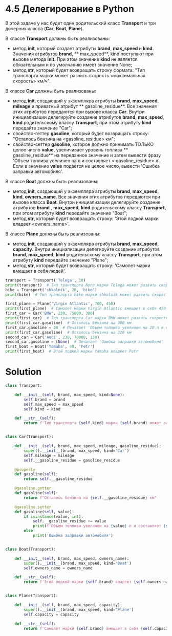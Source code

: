 # 4.5 Делегирование в Python

В этой задаче у нас будет один родительский класс **Transport** и три дочерних класса (**Car**, **Boat**, **Plane**).

В классе **Transport** должны быть реализованы:

* метод **__init__**, который создает атрибуты **brand**, **max_speed** и **kind**. Значения атрибутов **brand**, **
  max_speed**, kind поступают при вызове метода **__init__**. При этом значение **kind** не является обязательным и по
  умолчанию имеет значение None;
* метод **__str__**, который будет возвращать строку формата: "Тип транспорта <kind> марки <brand> может развить
  скорость <максимальная скорость> км/ч".

В классе **Car** должны быть реализованы:

* метод **__init__**, создающий у экземпляра атрибуты **brand**, **max_speed**, **mileage** и приватный атрибут **
  gasoline_residue**. Все значения этих атрибутов передаются при вызове класса **Car**. Внутри инициализации делегируйте
  создание атрибутов **brand**, **max_speed**, **kind** родительскому классу **Transport**, при этом атрибуту **kind**
  передайте значение "Car";
* свойство-геттер **gasoline**, который будет возвращать строку: "Осталось бензина на <gasoline_residue> км";
* свойство-сеттер **gasoline**, которое должно принимать ТОЛЬКО целое число **value**, увеличивает уровень топлива **
  gasoline_residue** на переданное значение и затем вывести фразу 'Объем топлива увеличен на <value> л и составляет <
  gasoline_residue> л'. Если в значение **value** подается не целое число, вывести 'Ошибка заправки автомобиля'.

В классе **Boat** должны быть реализованы:

* метод **__init__**, создающий у экземпляра атрибуты **brand**, **max_speed**, **kind**, **owners_name**. Все значения
  этих атрибутов передаются при вызове класса **Boat**. Внутри инициализации делегируйте создание атрибутов **brand**
  , **max_speed**, **kind** родительскому классу **Transport**, при этом атрибуту **kind** передайте значение "Boat";
* метод **__str__**, который будет возвращать строку: 'Этой лодкой марки <brand> владеет <owners_name>'.

В классе **Plane** должны быть реализованы:

* метод **__init__**, создающий у экземпляра атрибуты **brand**, **max_speed**, **capacity**. Внутри инициализации
  делегируйте создание атрибутов **brand**, **max_speed**, **kind** родительскому классу **Transport**, при этом
  атрибуту **kind** передайте значение "Plane";
* метод **__str__**, который будет возвращать строку: 'Самолет марки <brand> вмещает в себя <capacity> людей'.

```python
transport = Transport('Telega', 10)
print(transport)  # Тип транспорта None марки Telega может развить скорость 10 км/ч
bike = Transport('shkolnik', 20, 'bike')
print(bike)  # Тип транспорта bike марки shkolnik может развить скорость 20 км/ч

first_plane = Plane('Virgin Atlantic', 700, 450)
print(first_plane)  # Самолет марки Virgin Atlantic вмещает в себя 450 людей
first_car = Car('BMW', 230, 75000, 300)
print(first_car)  # Тип транспорта Car марки BMW может развить скорость 230 км/ч
print(first_car.gasoline)  # Осталось бензина на 300 км
first_car.gasoline = 20  # Печатает 'Объем топлива увеличен на 20 л и составляет 320 л'
print(first_car.gasoline)  # Осталось бензина на 320 км
second_car = Car('Audi', 230, 70000, 130)
second_car.gasoline = [None]  # Печатает 'Ошибка заправки автомобиля'
first_boat = Boat('Yamaha', 40, 'Petr')
print(first_boat)  # Этой лодкой марки Yamaha владеет Petr

```

# Solution

```python
class Transport:

    def __init__(self, brand, max_speed, kind=None):
        self.brand = brand
        self.max_speed = max_speed
        self.kind = kind

    def __str__(self):
        return f'Тип транспорта {self.kind} марки {self.brand} может развить скорость {self.max_speed} км/ч'


class Car(Transport):

    def __init__(self, brand, max_speed, mileage, gasoline_residue):
        super().__init__(brand, max_speed, kind='Car')
        self.mileage = mileage
        self.__gasoline_residue = gasoline_residue

    @property
    def gasoline(self):
        return self.__gasoline_residue

    @gasoline.getter
    def gasoline(self):
        return f"Осталось бензина на {self.__gasoline_residue} км"

    @gasoline.setter
    def gasoline(self, value):
        if isinstance(value, int):
            self.__gasoline_residue += value
            print(f'Объем топлива увеличен на {value} л и составляет {self.__gasoline_residue} л')
        else:
            print('Ошибка заправки автомобиля')


class Boat(Transport):

    def __init__(self, brand, max_speed, owners_name):
        super().__init__(brand, max_speed, kind='Boat')
        self.owners_name = owners_name

    def __str__(self):
        return f'Этой лодкой марки {self.brand} владеет {self.owners_name}'


class Plane(Transport):

    def __init__(self, brand, max_speed, capacity):
        super().__init__(brand, max_speed, kind='Plane')
        self.capacity = capacity

    def __str__(self):
        return f'Самолет марки {self.brand} вмещает в себя {self.capacity} людей'
```